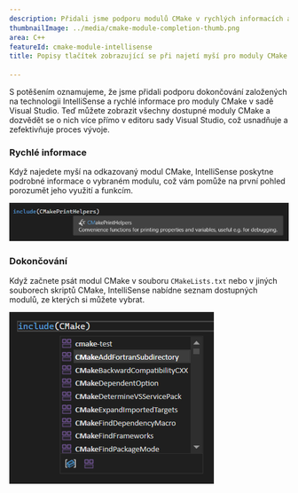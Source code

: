 ```yaml
---
description: Přidali jsme podporu modulů CMake v rychlých informacích a doplňcích IntelliSense.
thumbnailImage: ../media/cmake-module-completion-thumb.png
area: C++
featureId: cmake-module-intellisense
title: Popisy tlačítek zobrazující se při najetí myší pro moduly CMake

---
```



S potěšením oznamujeme, že jsme přidali podporu dokončování založených na technologii IntelliSense a rychlé informace pro moduly CMake v sadě Visual Studio. Teď můžete zobrazit všechny dostupné moduly CMake a dozvědět se o nich více přímo v editoru sady Visual Studio, což usnadňuje a zefektivňuje proces vývoje.

### Rychlé informace

Když najedete myší na odkazovaný modul CMake, IntelliSense poskytne podrobné informace o vybraném modulu, což vám pomůže na první pohled porozumět jeho využití a funkcím.

![Informace o modulech CMake v rychlých informacích](../media/cmake-module-quick-info.png)

### Dokončování

Když začnete psát modul CMake v souboru `CMakeLists.txt` nebo v jiných souborech skriptů CMake, IntelliSense nabídne seznam dostupných modulů, ze kterých si můžete vybrat.

![Dokončování modulů CMake](../media/cmake-module-completion.png)
